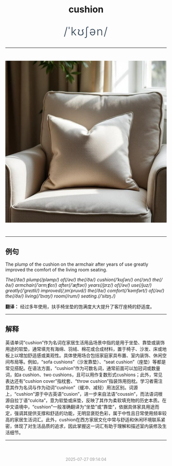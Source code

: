<div align="center">

# cushion

<div style="margin: 30px 0;">
<h1 style="font-size: 2.5em; font-weight: 300; letter-spacing: 2px; margin: 0; color: #2c3e50;">
/ˈkʊʃən/
</h1>
</div>

</div>

---

<div align="center" style="margin: 40px 0;">

![cushion](images/cushion.png)

</div>

---

## 例句

The plump of the cushion on the armchair after years of use greatly improved the comfort of the living room seating.

*The(/ðə/) plump(/pləmp/) of(/əv/) the(/ðə/) cushion(/ˈkʊʃən/) on(/ɔn/) the(/ðə/) armchair(/ˈɑrmˌʧɛr/) after(/ˈæftər/) years(/jɪrz/) of(/əv/) use(/juz/) greatly(/ˈgreɪtli/) improved(/ˌɪmˈpruvd/) the(/ðə/) comfort(/ˈkəmfərt/) of(/əv/) the(/ðə/) living(/ˈlɪvɪŋ/) room(/rum/) seating.(/ˈsitɪŋ./)*

**翻译：** 经过多年使用，扶手椅坐垫的饱满度大大提升了客厅座椅的舒适度。

---

## 解释

英语单词“cushion”作为名词在家居生活用品场景中指的是用于坐垫、靠垫或装饰用途的软垫，通常填充有海绵、羽绒、棉花或合成材料，置于椅子、沙发、床或地板上以增加舒适感或美观性。具体使用场合包括家庭家具布置、室内装饰、休闲空间布局等。例如，“sofa cushions”（沙发靠垫）、“seat cushion”（座垫）等都是常见搭配。在语法方面，“cushion”作为可数名词，通常前面可以加冠词或数量词，如a cushion、two cushions，且可以用作复数形式cushions；此外，常见表达还有“cushion cover”指枕套、“throw cushion”指装饰用抱枕。学习者需注意其作为名词与作为动词“cushion”（缓冲、减轻）用法区别。词源上，“cushion”源于中古英语“cusion”，进一步来自法语“coussin”，而法语词根源自拉丁语“culcita”，意为软垫或床垫，反映了其作为柔软填充物的历史本质。在中文语境中，“cushion”一般准确翻译为“坐垫”或“靠垫”，依据具体家具用途而定，强调其提供支撑和舒适的功能，无明显褒贬色彩，属于中性且日常使用频率较高的家居生活词汇。此外，cushion在西方家居文化中常与舒适和休闲环境联系紧密，体现了对生活品质的追求，因此掌握这一词汇有助于理解和描述室内装修及生活细节。


---

<div align="center" style="margin-top: 50px;">
<small style="color: #999; font-size: 0.9em;">2025-07-27 09:14:04</small>
</div>
